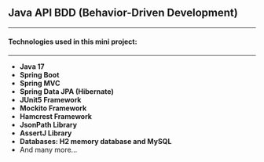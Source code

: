 ## Java API BDD (Behavior-Driven Development) 

---

#### Technologies used in this mini project:

---

- **Java 17**
- **Spring Boot**
- **Spring MVC**
- **Spring Data JPA (Hibernate)**
- **JUnit5 Framework**
- **Mockito Framework**
- **Hamcrest Framework**
- **JsonPath Library**
- **AssertJ Library**
- **Databases: H2 memory database and MySQL**
- And many more...
